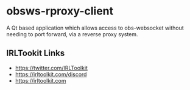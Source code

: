 # obsws-rproxy-client
A Qt based application which allows access to obs-websocket without needing to port forward, via a reverse proxy system.

## IRLTookit Links

- https://twitter.com/IRLToolkit
- https://irltoolkit.com/discord
- https://irltoolkit.com

